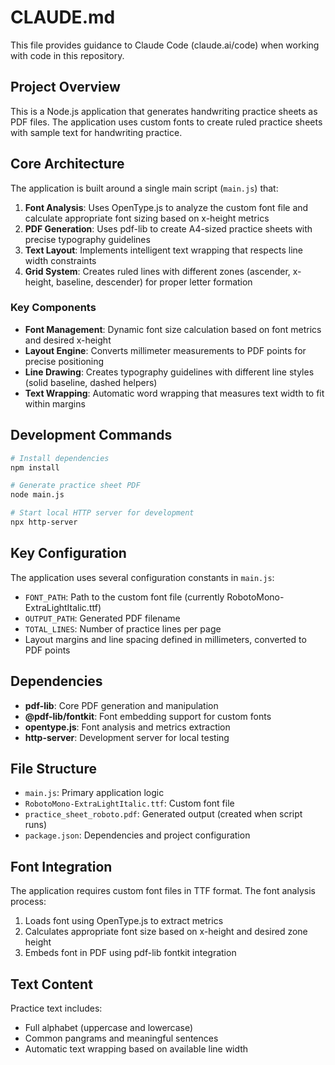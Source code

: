 # CLAUDE.md

This file provides guidance to Claude Code (claude.ai/code) when working with code in this repository.

## Project Overview

This is a Node.js application that generates handwriting practice sheets as PDF files. The application uses custom fonts to create ruled practice sheets with sample text for handwriting practice.

## Core Architecture

The application is built around a single main script (`main.js`) that:

1. **Font Analysis**: Uses OpenType.js to analyze the custom font file and calculate appropriate font sizing based on x-height metrics
2. **PDF Generation**: Uses pdf-lib to create A4-sized practice sheets with precise typography guidelines
3. **Text Layout**: Implements intelligent text wrapping that respects line width constraints
4. **Grid System**: Creates ruled lines with different zones (ascender, x-height, baseline, descender) for proper letter formation

### Key Components

- **Font Management**: Dynamic font size calculation based on font metrics and desired x-height
- **Layout Engine**: Converts millimeter measurements to PDF points for precise positioning
- **Line Drawing**: Creates typography guidelines with different line styles (solid baseline, dashed helpers)
- **Text Wrapping**: Automatic word wrapping that measures text width to fit within margins

## Development Commands

```bash
# Install dependencies
npm install

# Generate practice sheet PDF
node main.js

# Start local HTTP server for development
npx http-server
```

## Key Configuration

The application uses several configuration constants in `main.js`:

- `FONT_PATH`: Path to the custom font file (currently RobotoMono-ExtraLightItalic.ttf)
- `OUTPUT_PATH`: Generated PDF filename
- `TOTAL_LINES`: Number of practice lines per page
- Layout margins and line spacing defined in millimeters, converted to PDF points

## Dependencies

- **pdf-lib**: Core PDF generation and manipulation
- **@pdf-lib/fontkit**: Font embedding support for custom fonts
- **opentype.js**: Font analysis and metrics extraction
- **http-server**: Development server for local testing

## File Structure

- `main.js`: Primary application logic
- `RobotoMono-ExtraLightItalic.ttf`: Custom font file
- `practice_sheet_roboto.pdf`: Generated output (created when script runs)
- `package.json`: Dependencies and project configuration

## Font Integration

The application requires custom font files in TTF format. The font analysis process:

1. Loads font using OpenType.js to extract metrics
2. Calculates appropriate font size based on x-height and desired zone height
3. Embeds font in PDF using pdf-lib fontkit integration

## Text Content

Practice text includes:
- Full alphabet (uppercase and lowercase) 
- Common pangrams and meaningful sentences
- Automatic text wrapping based on available line width